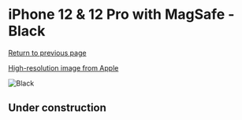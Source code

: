 # iPhone 12 & 12 Pro with MagSafe - Black

[Return to previous page](/iphone_12)

[High-resolution image from Apple](https://store.storeimages.cdn-apple.com/8756/as-images.apple.com/is/MHL73?wid=4500&hei=4500&fmt=png)

<div style="width: 500px"><img src="/almost_uncompressed/MHL73.webp" alt="Black"></div>

## Under construction
